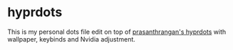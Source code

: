 # hyprdots
This is my personal dots file edit on top of [prasanthrangan's hyprdots](https://github.com/prasanthrangan/hyprdots) with wallpaper, keybinds and Nvidia adjustment.

